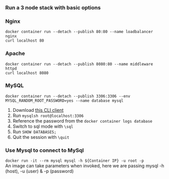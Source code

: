 ### Run a 3 node stack with basic options

### Nginx
```
docker container run --detach --publish 80:80 --name loadbalancer nginx
curl localhost 80
```

### Apache
```
docker container run --detach --publish 8080:80 --name middleware httpd
curl localhost 8080
```

### MySQL
```docker container run --detach --publish 3306:3306 --env MYSQL_RANDOM_ROOT_PASSWORD=yes --name database mysql```

1. Download [this CLI client](https://dev.mysql.com/downloads/shell/)
2. Run ```mysqlsh root@localhost:3306```
3. Reference the password from the ```docker container logs database```
4. Switch to sql mode with ```\sql```
5. Run ```SHOW DATABASES;```
6. Quit the session with ```\quit```

### Use Mysql to connect to MySql
```docker run -it --rm mysql mysql -h ${Container IP} -u root -p```  
An image can take parameters when invoked, here we are passing mysql -h (host), -u (user) & -p (password)